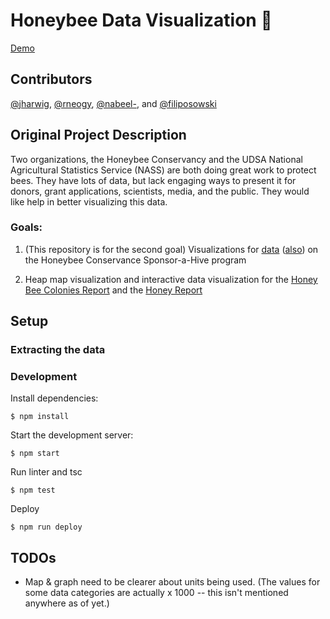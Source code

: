 # Honeybee Data Visualization 🐝

[Demo](https://jharwig.github.io/nass-bee-vis/)

## Contributors
[@jharwig](https://github.com/jharwig), [@rneogy](https://github.com/neogy), [@nabeel-](https://github.com/nabeel-), and [@filiposowski](https://github.com/FilipOsowski)

## Original Project Description
Two organizations, the Honeybee Conservancy and the UDSA National Agricultural Statistics Service (NASS) are both doing great work to protect bees. They have lots of data, but lack engaging ways to present it for donors, grant applications, scientists, media, and the public. They would like help in better visualizing this data.

### Goals:

1. (This repository is for the second goal) Visualizations for [data](https://docs.google.com/spreadsheets/d/1LgwlhlL9xfainEq4ax0TWCci81oaAMrIGjdB0v51Hnk/edit#gid=508249099) ([also](https://docs.google.com/spreadsheets/d/1hNtTj5TpQ4wFCKAwKDqVjfT7em9f7I7I_Y7gzPpt-HE/edit?pli=1#gid=1992699869)) on the Honeybee Conservance Sponsor-a-Hive program

2. Heap map visualization and interactive data visualization for the [Honey Bee Colonies Report](https://usda.library.cornell.edu/concern/publications/rn301137d?locale=en) and the [Honey Report](https://usda.library.cornell.edu/concern/publications/hd76s004z?locale=en)

## Setup

### Extracting the data

### Development

Install dependencies:

```console
$ npm install
```

Start the development server:

```console
$ npm start
```

Run linter and tsc 

```console
$ npm test
```

Deploy

```console
$ npm run deploy
```

## TODOs

* Map & graph need to be clearer about units being used. (The values for some data categories are actually x 1000 -- this isn't mentioned anywhere as of yet.)
